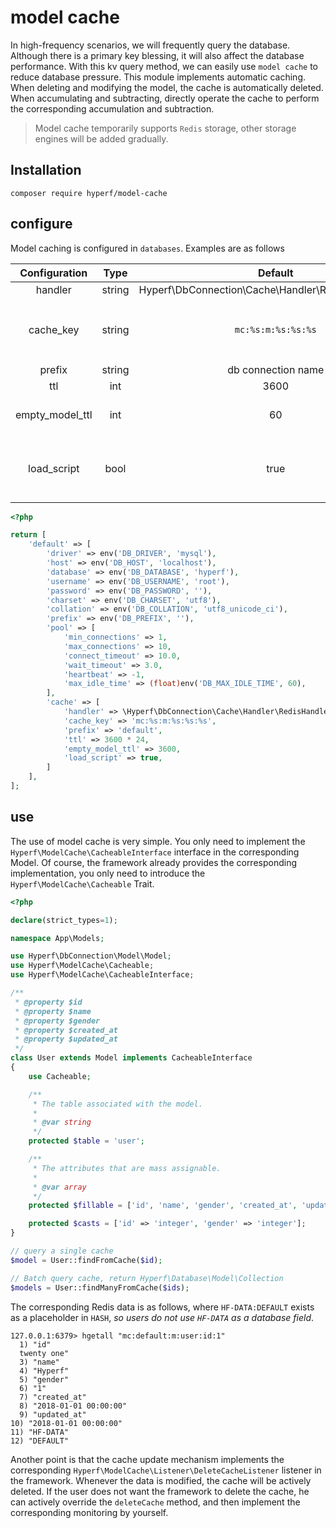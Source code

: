 # model cache

In high-frequency scenarios, we will frequently query the database. Although there is a primary key blessing, it will also affect the database performance. With this kv query method, we can easily use `model cache` to reduce database pressure. This module implements automatic caching. When deleting and modifying the model, the cache is automatically deleted. When accumulating and subtracting, directly operate the cache to perform the corresponding accumulation and subtraction.

> Model cache temporarily supports `Redis` storage, other storage engines will be added gradually.

## Installation

```
composer require hyperf/model-cache
```

## configure

Model caching is configured in `databases`. Examples are as follows

| Configuration | Type | Default | Remarks |
|:---------------:|:------:|:------------------------------------------------------:|:-----------------------------------:|
| handler | string | Hyperf\DbConnection\Cache\Handler\RedisHandler::class | none |
| cache_key | string | `mc:%s:m:%s:%s:%s` | `mc:cache prefix:m:table name:primary key KEY:primary key value` |
| prefix | string | db connection name | cache prefix |
| ttl | int | 3600 | timeout |
| empty_model_ttl | int | 60 | timeout when no data is available |
| load_script | bool | true | Whether to use evalSha instead of eval under the Redis engine |

```php
<?php

return [
    'default' => [
        'driver' => env('DB_DRIVER', 'mysql'),
        'host' => env('DB_HOST', 'localhost'),
        'database' => env('DB_DATABASE', 'hyperf'),
        'username' => env('DB_USERNAME', 'root'),
        'password' => env('DB_PASSWORD', ''),
        'charset' => env('DB_CHARSET', 'utf8'),
        'collation' => env('DB_COLLATION', 'utf8_unicode_ci'),
        'prefix' => env('DB_PREFIX', ''),
        'pool' => [
            'min_connections' => 1,
            'max_connections' => 10,
            'connect_timeout' => 10.0,
            'wait_timeout' => 3.0,
            'heartbeat' => -1,
            'max_idle_time' => (float)env('DB_MAX_IDLE_TIME', 60),
        ],
        'cache' => [
            'handler' => \Hyperf\DbConnection\Cache\Handler\RedisHandler::class,
            'cache_key' => 'mc:%s:m:%s:%s:%s',
            'prefix' => 'default',
            'ttl' => 3600 * 24,
            'empty_model_ttl' => 3600,
            'load_script' => true,
        ]
    ],
];
```

## use

The use of model cache is very simple. You only need to implement the `Hyperf\ModelCache\CacheableInterface` interface in the corresponding Model. Of course, the framework already provides the corresponding implementation, you only need to introduce the `Hyperf\ModelCache\Cacheable` Trait.

```php
<?php

declare(strict_types=1);

namespace App\Models;

use Hyperf\DbConnection\Model\Model;
use Hyperf\ModelCache\Cacheable;
use Hyperf\ModelCache\CacheableInterface;

/**
 * @property $id
 * @property $name
 * @property $gender
 * @property $created_at
 * @property $updated_at
 */
class User extends Model implements CacheableInterface
{
    use Cacheable;

    /**
     * The table associated with the model.
     *
     * @var string
     */
    protected $table = 'user';

    /**
     * The attributes that are mass assignable.
     *
     * @var array
     */
    protected $fillable = ['id', 'name', 'gender', 'created_at', 'updated_at'];

    protected $casts = ['id' => 'integer', 'gender' => 'integer'];
}

// query a single cache
$model = User::findFromCache($id);

// Batch query cache, return Hyperf\Database\Model\Collection
$models = User::findManyFromCache($ids);

```

The corresponding Redis data is as follows, where `HF-DATA:DEFAULT` exists as a placeholder in `HASH`, *so users do not use `HF-DATA` as a database field*.

```
127.0.0.1:6379> hgetall "mc:default:m:user:id:1"
  1) "id"
  twenty one"
  3) "name"
  4) "Hyperf"
  5) "gender"
  6) "1"
  7) "created_at"
  8) "2018-01-01 00:00:00"
  9) "updated_at"
10) "2018-01-01 00:00:00"
11) "HF-DATA"
12) "DEFAULT"
```

Another point is that the cache update mechanism implements the corresponding `Hyperf\ModelCache\Listener\DeleteCacheListener` listener in the framework. Whenever the data is modified, the cache will be actively deleted.
If the user does not want the framework to delete the cache, he can actively override the `deleteCache` method, and then implement the corresponding monitoring by yourself.
